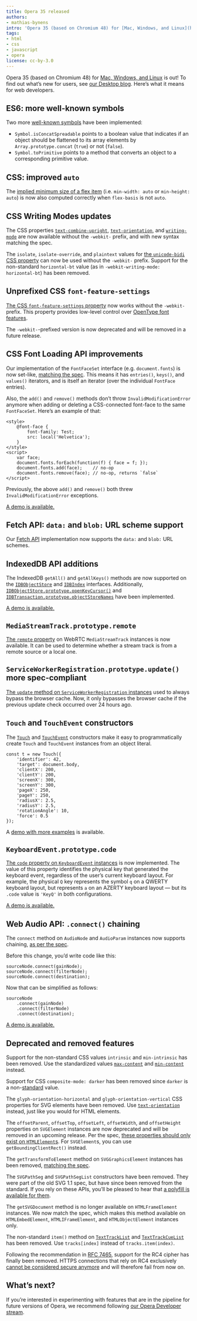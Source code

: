 ```yaml
---
title: Opera 35 released
authors:
- mathias-bynens
intro: 'Opera 35 (based on Chromium 48) for [Mac, Windows, and Linux](http://www.opera.com/computer) is out! To find out what’s new for users, see our [Desktop](http://www.opera.com/blogs/desktop/) blog. Here’s what it means for web developers.'
tags:
- html
- css
- javascript
- opera
license: cc-by-3.0
---
```


Opera 35 (based on Chromium 48) for [Mac, Windows, and Linux](http://www.opera.com/computer) is out! To find out what’s new for users, see [our Desktop blog](http://www.opera.com/blogs/desktop/). Here’s what it means for web developers.

## ES6: more well-known symbols

Two more [well-known symbols](https://tc39.github.io/ecma262/#sec-well-known-symbols) have been implemented:

* `Symbol.isConcatSpreadable` points to a boolean value that indicates if an object should be flattened to its array elements by `Array.prototype.concat` (`true`) or not (`false`).
* `Symbol.toPrimitive` points to a method that converts an object to a corresponding primitive value.

## CSS: improved `auto`

The [implied minimum size of a flex item](https://drafts.csswg.org/css-flexbox/#min-size-auto) (i.e. `min-width: auto` or `min-height: auto`) is now also computed correctly when `flex-basis` is not `auto`.

## CSS Writing Modes updates

The CSS properties [`text-combine-upright`](https://drafts.csswg.org/css-writing-modes-3/#text-combine-upright), [`text-orientation`](https://drafts.csswg.org/css-writing-modes-3/#text-orientation), and [`writing-mode`](https://drafts.csswg.org/css-writing-modes-3/#block-flow) are now available without the `-webkit-` prefix, and with new syntax matching the spec.

The `isolate`, `isolate-override`, and `plaintext` values for [the `unicode-bidi` CSS property](https://drafts.csswg.org/css-writing-modes-3/#unicode-bidi) can now be used without the `-webkit-` prefix. Support for the non-standard `horizontal-bt` value (as in `-webkit-writing-mode: horizontal-bt`) has been removed.

## Unprefixed CSS `font-feature-settings`

[The CSS `font-feature-settings` property](https://drafts.csswg.org/css-fonts/#font-feature-settings-prop) now works without the `-webkit-` prefix. This property provides low-level control over [OpenType font features](https://dev.opera.com/articles/state-of-web-type/#opentype-features).

The `-webkit-`-prefixed version is now deprecated and will be removed in a future release.

## CSS Font Loading API improvements

Our implementation of the `FontFaceSet` interface (e.g. `document.fonts`) is now set-like, [matching the spec](https://drafts.csswg.org/css-font-loading/#FontFaceSet-interface). This means it has `entries()`, `keys()`, and `values()` iterators, and is itself an iterator (over the individual `FontFace` entries).

Also, the `add()` and `remove()` methods don’t throw `InvalidModificationError` anymore when adding or deleting a CSS-connected font-face to the same `FontFaceSet`. Here’s an example of that:

	<style>
		@font-face {
			font-family: Test;
			src: local('Helvetica');
		}
	</style>
	<script>
		var face;
		document.fonts.forEach(function(f) { face = f; });
		document.fonts.add(face);    // no-op
		document.fonts.remove(face); // no-op, returns `false`
	</script>

Previously, the above `add()` and `remove()` both threw `InvalidModificationError` exceptions.

[A demo is available.](https://googlechrome.github.io/samples/font-face-set/)

## Fetch API: `data:` and `blob:` URL scheme support

Our [Fetch API](https://fetch.spec.whatwg.org/) implementation now supports the `data:` and `blob:` URL schemes.

## IndexedDB API additions

The IndexedDB `getAll()` and `getAllKeys()` methods are now supported on the [`IDBObjectStore`](https://w3c.github.io/IndexedDB/#object-store) and [`IDBIndex`](https://w3c.github.io/IndexedDB/#index) interfaces. Additionally, [`IDBObjectStore.prototype.openKeyCursor()`](https://w3c.github.io/IndexedDB/#dom-idbobjectstore-openkeycursor) and [`IDBTransaction.prototype.objectStoreNames`](https://w3c.github.io/IndexedDB/#dom-idbtransaction-objectstorenames) have been implemented.

[A demo is available.](https://googlechrome.github.io/samples/idb-getall/)

## `MediaStreamTrack.prototype.remote`

[The `remote` property](https://w3c.github.io/mediacapture-main/getusermedia.html#widl-MediaStreamTrack-remote) on WebRTC `MediaStreamTrack` instances is now available. It can be used to determine whether a stream track is from a remote source or a local one.

## `ServiceWorkerRegistration.prototype.update()` more spec-compliant

[The `update` method on `ServiceWorkerRegistration` instances](https://slightlyoff.github.io/ServiceWorker/spec/service_worker/#service-worker-registration-update) used to always bypass the browser cache. Now, it only bypasses the browser cache if the previous update check occurred over 24 hours ago.

## `Touch` and `TouchEvent` constructors

The [`Touch`](https://w3c.github.io/touch-events/#touch-interface) and [`TouchEvent`](https://w3c.github.io/touch-events/#touchevent-interface) constructors make it easy to programmatically create `Touch` and `TouchEvent` instances from an object literal.

	const t = new Touch({
		'identifier': 42,
		'target': document.body,
		'clientX': 200,
		'clientY': 200,
		'screenX': 300,
		'screenY': 300,
		'pageX': 250,
		'pageY': 250,
		'radiusX': 2.5,
		'radiusY': 2.5,
		'rotationAngle': 10,
		'force': 0.5
	});


A [demo with more examples](https://output.jsbin.com/lohuwa) is available.

## `KeyboardEvent.prototype.code`

[The `code` property on `KeyboardEvent` instances](https://w3c.github.io/uievents/#widl-KeyboardEvent-code) is now implemented. The value of this property identifies the physical key that generated the keyboard event, regardless of the user’s current keyboard layout. For example, the physical `Q` key represents the symbol `q` on a QWERTY keyboard layout, but represents `a` on an AZERTY keyboard layout — but its `.code` value is `'KeyQ'` in both configurations.

[A demo is available.](https://googlechrome.github.io/samples/keyboardevent-code-attribute/)

## Web Audio API: `.connect()` chaining

The `connect` method on `AudioNode` and `AudioParam` instances now supports chaining, [as per the spec](https://webaudio.github.io/web-audio-api/#widl-AudioNode-connect-AudioNode-AudioNode-destination-unsigned-long-output-unsigned-long-input).

Before this change, you’d write code like this:

	sourceNode.connect(gainNode);
	sourceNode.connect(filterNode);
	sourceNode.connect(destination);

Now that can be simplified as follows:

	sourceNode
		.connect(gainNode)
		.connect(filterNode)
		.connect(destination);

[A demo is available.](https://googlechrome.github.io/samples/webaudio-method-chaining/)

## Deprecated and removed features

Support for the non-standard CSS values `intrinsic` and `min-intrinsic` has been removed. Use the standardized values [`max-content`](https://drafts.csswg.org/css-sizing-3/#max-content) and [`min-content`](https://drafts.csswg.org/css-sizing-3/#min-content) instead.

Support for CSS `composite-mode: darker` has been removed since `darker` is a non-[standard](https://drafts.fxtf.org/compositing-1/#compositemode) value.

The `glyph-orientation-horizontal` and `glyph-orientation-vertical` CSS properties for SVG elements have been removed. Use [`text-orientation`](https://drafts.csswg.org/css-writing-modes-3/#text-orientation) instead, just like you would for HTML elements.

The `offsetParent`, `offsetTop`, `offsetLeft`, `offsetWidth`, and `offsetHeight` properties on `SVGElement` instances are now deprecated and will be removed in an upcoming release. Per the spec, [these properties should only exist on `HTMLElement`s](https://drafts.csswg.org/cssom-view/#extensions-to-the-htmlelement-interface). For `SVGElement`s, you can use `getBoundingClientRect()` instead.

The `getTransformToElement` method on `SVGGraphicsElement` instances has been removed, [matching the spec](https://html.spec.whatwg.org/multipage/embedded-content.html#svg-0).

The `SVGPathSeg` and `SVGPathSegList` constructors have been removed. They were part of the old SVG 1.1 spec, but have since been removed from the standard. If you rely on these APIs, you’ll be pleased to hear that [a polyfill is available for them](https://github.com/progers/pathseg).

The `getSVGDocument` method is no longer available on `HTMLFrameElement` instances. We now match the spec, which makes this method available on `HTMLEmbedElement`, `HTMLIFrameElement`, and `HTMLObjectElement` instances only.

The non-standard `item()` method on [`TextTrackList`](https://html.spec.whatwg.org/#texttracklist) and [`TextTrackCueList`](https://html.spec.whatwg.org/#texttrackcuelist) has been removed. Use `tracks[index]` instead of `tracks.item(index)`.

Following the recommendation in [RFC 7465](https://tools.ietf.org/html/rfc7465 "Prohibiting RC4 Cipher Suites"), support for the RC4 cipher has finally been removed. HTTPS connections that rely on RC4 exclusively [cannot be considered secure anymore](https://en.wikipedia.org/wiki/RC4#Security) and will therefore fail from now on.

## What’s next?

If you’re interested in experimenting with features that are in the pipeline for future versions of Opera, we recommend following [our Opera Developer stream](http://www.opera.com/developer).
